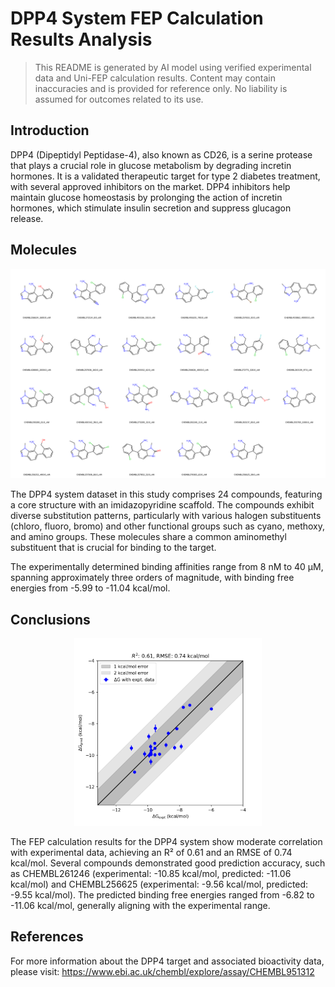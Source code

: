 # DPP4 System FEP Calculation Results Analysis

> This README is generated by AI model using verified experimental data and Uni-FEP calculation results. Content may contain inaccuracies and is provided for reference only. No liability is assumed for outcomes related to its use.

## Introduction

DPP4 (Dipeptidyl Peptidase-4), also known as CD26, is a serine protease that plays a crucial role in glucose metabolism by degrading incretin hormones. It is a validated therapeutic target for type 2 diabetes treatment, with several approved inhibitors on the market. DPP4 inhibitors help maintain glucose homeostasis by prolonging the action of incretin hormones, which stimulate insulin secretion and suppress glucagon release.

## Molecules

![Molecular structures of representative compounds](mol_grid.png)

The DPP4 system dataset in this study comprises 24 compounds, featuring a core structure with an imidazopyridine scaffold. The compounds exhibit diverse substitution patterns, particularly with various halogen substituents (chloro, fluoro, bromo) and other functional groups such as cyano, methoxy, and amino groups. These molecules share a common aminomethyl substituent that is crucial for binding to the target.

The experimentally determined binding affinities range from 8 nM to 40 μM, spanning approximately three orders of magnitude, with binding free energies from -5.99 to -11.04 kcal/mol.

## Conclusions

<p align="center"><img src="result_dG.png" width="300"></p>

The FEP calculation results for the DPP4 system show moderate correlation with experimental data, achieving an R² of 0.61 and an RMSE of 0.74 kcal/mol. Several compounds demonstrated good prediction accuracy, such as CHEMBL261246 (experimental: -10.85 kcal/mol, predicted: -11.06 kcal/mol) and CHEMBL256625 (experimental: -9.56 kcal/mol, predicted: -9.55 kcal/mol). The predicted binding free energies ranged from -6.82 to -11.06 kcal/mol, generally aligning with the experimental range.

## References

For more information about the DPP4 target and associated bioactivity data, please visit:
https://www.ebi.ac.uk/chembl/explore/assay/CHEMBL951312 